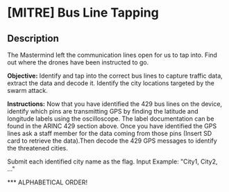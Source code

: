 # [MITRE] Bus Line Tapping

## Description

The Mastermind left the communication lines open for us to tap into. Find out where the drones have been instructed to go.

**Objective:** Identify and tap into the correct bus lines to capture traffic data, extract the data and decode it. Identify the city locations targeted by the swarm attack.

**Instructions:** Now that you have identified the 429 bus lines on the device, identify which pins are transmitting GPS by finding the latitude and longitude labels using the oscilloscope. The label documentation can be found in the ARINC 429 section above. Once you have identified the GPS lines ask a staff member for the data coming from those pins (Insert SD card to retrieve the data).Then decode the 429 GPS messages to identify the threatened cities.

Submit each identified city name as the flag. Input Example: "City1, City2, ..."

*** ALPHABETICAL ORDER!

